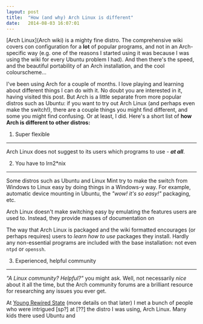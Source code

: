```yaml
---
layout: post
title:  "How (and why) Arch Linux is different"
date:   2014-08-03 16:07:01
---
```


[Arch Linux](Arch wiki) is a mighty fine distro. The comprehensive wiki covers
con configuration for a **lot** of popular programs, and not in an
Arch-specific way (e.g. one of the reasons I started using it was because I was
using the wiki for every Ubuntu problem I had). And then there's the speed, and
the beautiful portability of an Arch installation, and the cool colourscheme...

I've been using Arch for a couple of months. I love playing and learning about
different things I can do with it. No doubt you are interested in it, having
visited this post. But Arch is a little separate from more popular distros such
as Ubuntu: if you want to try out Arch Linux (and perhaps even make the
switch!), there are a couple things you might find different, and some you
might find confusing. Or at least, I did. Here's a short list of **how Arch is
different to other distros:**


1. Super flexible
-----------------

Arch Linux does not suggest to its users which programs to use - ***at all***.


2. You have to lrn2\*nix
------------------------

Some distros such as Ubuntu and Linux Mint try to make the switch from Windows
to Linux easy by doing things in a Windows-y way. For example, automatic device
mounting in Ubuntu, the *"wow! it's so easy!"* packaging, etc.

Arch Linux doesn't make switching easy by emulating the features users are used
to. Instead, they provide masses of documentation on 

The way that Arch Linux is packaged and the wiki formatted encourages (or
perhaps requires) users to *learn how to use* packages they install. Hardly any
non-essential programs are included with the base installation: not even `ntpd`
or `openssh`.


3. Experienced, helpful community
---------------------------------

*"A Linux community? Helpful?"* you might ask. Well, not necessarily *nice*
about it all the time, but the Arch community forums are a brilliant resource
for researching any issues you ever get.





At [Young Rewired State](YRS) (more details on that later) I met a bunch of
people who were intrigued [sp?] at [??] the distro I was using, Arch Linux.
Many kids there used Ubuntu and 

